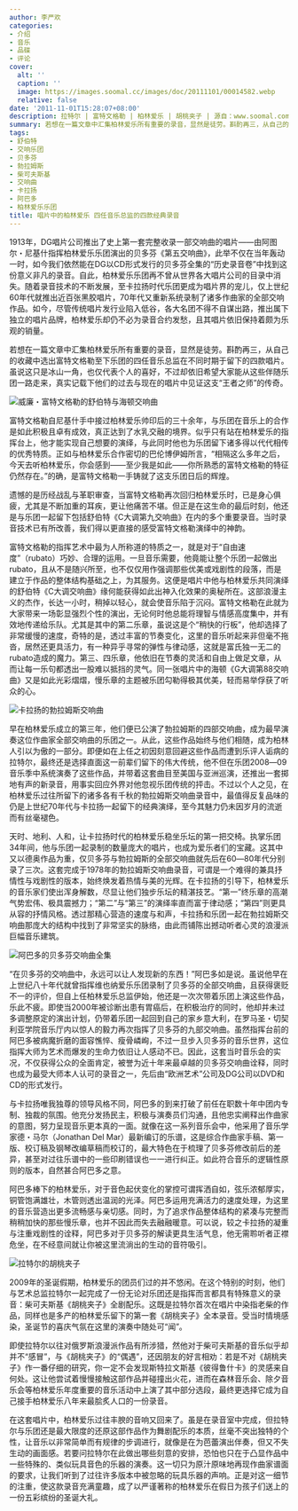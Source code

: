 ```yaml
---
author: 李严欢
categories:
- 介绍
- 音乐
- 品碟
- 评论
cover:
  alt: ''
  caption: ''
  image: https://images.soomal.cc/images/doc/20111101/00014582.webp
  relative: false
date: '2011-11-01T15:28:07+08:00'
description: 拉特尔 | 富特文格勒 | 柏林爱乐 | 胡桃夹子 | 源自：www.soomal.com | 版权：特约 |  平均/总评分：10.00/10
summary: 若想在一篇文章中汇集柏林爱乐所有重要的录音，显然是徒劳。斟酌再三，从自己的收藏中选出富特文格勒至下乐团的四任音乐总监在不同时期于留下的四款唱片。虽说这只是冰山一角，也仅代表个人的喜好，不过却依旧希望大家能从这些伴随乐团一路走来，真实记载下他们……
tags:
- 舒伯特
- 交响乐团
- 贝多芬
- 勃拉姆斯
- 柴可夫斯基
- 交响曲
- 卡拉扬
- 阿巴多
- 柏林爱乐乐团
title: 唱片中的柏林爱乐 四任音乐总监的四款经典录音
---
```


1913年，DG唱片公司推出了史上第一套完整收录一部交响曲的唱片――由阿图尔・尼基什指挥柏林爱乐乐团演出的贝多芬《第五交响曲》，此举不仅在当年轰动一时，如今我们依然能在DG以CD形式发行的贝多芬全集的“历史录音卷”中找到这份意义非凡的录音。自此，柏林爱乐乐团再不曾从世界各大唱片公司的目录中消失。随着录音技术的不断发展，至卡拉扬时代乐团更成为唱片界的宠儿，仅上世纪60年代就推出近百张黑胶唱片，70年代又重新系统录制了诸多作曲家的全部交响作品。如今，尽管传统唱片发行业陷入低谷，各大名团不得不自谋出路，推出属下独立的唱片品牌，柏林爱乐却仍不必为录音合约发愁，且其唱片依旧保持着颇为乐观的销量。

若想在一篇文章中汇集柏林爱乐所有重要的录音，显然是徒劳。斟酌再三，从自己的收藏中选出富特文格勒至下乐团的四任音乐总监在不同时期于留下的四款唱片。虽说这只是冰山一角，也仅代表个人的喜好，不过却依旧希望大家能从这些伴随乐团一路走来，真实记载下他们的过去与现在的唱片中见证这支“王者之师”的传奇。

![威廉・富特文格勒的舒伯特与海顿交响曲](https://images.soomal.cc/images/doc/20111101/00014582.webp)





富特文格勒自尼基什手中接过柏林爱乐帅印后的三十余年，与乐团在音乐上的合作是如此积极且卓有成效，真正达到了水乳交融的境界。似乎只有站在柏林爱乐的指挥台上，他才能实现自己想要的演绎，与此同时他也为乐团留下诸多得以代代相传的优秀特质。正如与柏林爱乐合作密切的巴伦博伊姆所言，“相隔这么多年之后，今天去听柏林爱乐，你会感到――至少我是如此――你所熟悉的富特文格勒的特征仍然存在。”的确，是富特文格勒一手铸就了这支乐团日后的辉煌。

遗憾的是历经战乱与革职审查，当富特文格勒再次回归柏林爱乐时，已是身心俱疲，尤其是不断加重的耳疾，更让他痛苦不堪。但正是在这生命的最后时刻，他还是与乐团一起留下包括舒伯特《C大调第九交响曲》在内的多个重要录音。当时录音技术已有所改善，我们得以更直接的感受富特文格勒演绎中的神韵。

富特文格勒的指挥艺术中最为人所称道的特质之一，就是对于“自由速度”（rubato）巧妙、合理的运用。一旦音乐需要，他竟能让整个乐团一起做出rubato，且从不是随兴所至，也不仅仅用作强调那些优美或戏剧性的段落，而是建立于作品的整体结构基础之上，为其服务。这便是唱片中他与柏林爱乐共同演绎的舒伯特《C大调交响曲》缘何能获得如此出神入化效果的奥秘所在。这部浪漫主义的杰作，长达一小时，稍掉以轻心，就会使音乐陷于沉闷。富特文格勒在此就为大家带来一场彰显强烈个性的演出，无论何时他总能将理智与情感高度集中，并有效地传递给乐队。尤其是其中的第二乐章，虽说这是个“稍快的行板”，他却选择了非常缓慢的速度，奇特的是，透过丰富的节奏变化，这里的音乐听起来非但毫不拖沓，居然还更具活力，有一种异乎寻常的弹性与律动感，这就是富氏独一无二的rubato造成的魔力。第三、四乐章，他依旧在节奏的灵活和自由上做足文章，从而让每一乐句都透出一股难以抵挡的灵气。同一张唱片中的海顿《G大调第88交响曲》又是如此光彩熠熠，慢乐章的主题被乐团勾勒得极其优美，轻而易举俘获了听众的心。

![卡拉扬的勃拉姆斯交响曲](https://images.soomal.cc/images/doc/20111101/00014583.webp)





早在柏林爱乐成立的第三年，他们便已公演了勃拉姆斯的四部交响曲，成为最早演奏这位作曲家全部交响曲的乐团之一。从此，这些作品始终与他们相随，成为柏林人引以为傲的一部分。即便如在上任之初因刻意回避这些作品而遭到乐评人诟病的拉特尔，最终还是选择直面这一前辈们留下的伟大传统，他不但在乐团2008―09音乐季中系统演奏了这些作品，并带着这套曲目至美国与亚洲巡演，还推出一套掷地有声的新录音，用事实回应外界对他忽视乐团传统的抨击。不过以个人之见，在柏林爱乐过往所留下的诸多各有千秋的勃拉姆斯交响曲录音中，最值得反复品味的仍是上世纪70年代与卡拉扬一起留下的经典演绎，至今其魅力仍未因岁月的流逝而有丝毫褪色。

天时、地利、人和，让卡拉扬时代的柏林爱乐稳坐乐坛的第一把交椅。执掌乐团34年间，他与乐团一起录制的数量庞大的唱片，也成为爱乐者们的宝藏。这其中又以德奥作品为重，仅贝多芬与勃拉姆斯的全部交响曲就先后在60―80年代分别录了三次。这套完成于1978年的勃拉姆斯交响曲录音，可谓是一个难得的兼具抒情性与戏剧性的版本，始终焕发着热情与美的光辉。在卡拉扬的引导下，柏林爱乐的音乐家们使出浑身解数，尽显让他们独步乐坛的精湛技艺。“第一”终乐章的高潮气势宏伟、极具震撼力；“第二”与“第三”的演绎率直而富于律动感；“第四”则更具从容的抒情风格。透过那精心营造的速度与和声，卡拉扬和乐团一起在勃拉姆斯交响曲那庞大的结构中找到了非常坚实的脉络，由此而铺陈出撼动听者心灵的浪漫派巨幅音乐建筑。

![阿巴多的贝多芬交响曲全集](https://images.soomal.cc/images/doc/20111101/00014584.webp)





“在贝多芬的交响曲中，永远可以让人发现新的东西！”阿巴多如是说。虽说他早在上世纪八十年代就曾指挥维也纳爱乐乐团录制了贝多芬的全部交响曲，且获得褒贬不一的评价，但自上任柏林爱乐总监伊始，他还是一次次带着乐团上演这些作品，乐此不疲。即使当2000年被诊断出患有胃癌后，在积极治疗的同时，他却并未过多调整原定的演出计划，仍带着乐团一起回到自己的家乡意大利，在罗马圣・切契利亚学院音乐厅内以惊人的毅力再次指挥了贝多芬的九部交响曲。虽然指挥台前的阿巴多被病魔折磨的面容憔悴、瘦骨嶙峋，不过一旦步入贝多芬的音乐世界，这位指挥大师为艺术而爆发的生命力依旧让人感动不已。因此，这套当时音乐会的实况，不仅获得公众的全面肯定，被誉为近十年来最卓越的贝多芬交响曲诠释，同时也成为最受大师本人认可的录音之一，先后由“欧洲艺术”公司及DG公司以DVD和CD的形式发行。

与卡拉扬唯我独尊的领导风格不同，阿巴多的到来打破了前任在职数十年中团内专制、独裁的氛围。他充分发扬民主，积极与演奏员们沟通，且他忠实阐释出作曲家的意图，努力呈现音乐更本真的一面。就像在这一系列音乐会中，他采用了音乐学家德・马尔（Jonathan Del Mar）最新编订的乐谱，这是综合作曲家手稿、第一版、校订稿及钢琴改编草稿而校订的，最大特色在于梳理了贝多芬修改前后的差异，甚至对过往乐谱中的一些印刷错误也一一进行纠正。如此符合音乐的逻辑性原则的版本，自然甚合阿巴多之意。

阿巴多棒下的柏林爱乐，对于音色起伏变化的掌控可谓挥洒自如，弦乐浓郁厚实，铜管饱满雄壮，木管则透出温润的光泽。阿巴多运用充满活力的速度处理，为这里的音乐营造出更多流畅感与亲切感。同时，为了追求作品整体结构的紧凑与完整而稍稍加快的那些慢乐章，也并不因此而失去融融暖意。可以说，较之卡拉扬的凝重与注重戏剧性的诠释，阿巴多对于贝多芬的解读更具生活气息，他无需聆听者正襟危坐，在不经意间就让你被这里流淌出的生动的音符吸引。

![拉特尔的胡桃夹子](https://images.soomal.cc/images/doc/20111101/00014585.webp)





2009年的圣诞假期，柏林爱乐的团员们过的并不悠闲。在这个特别的时刻，他们与艺术总监拉特尔一起完成了一份无论对乐团还是指挥而言都具有特殊意义的录音：柴可夫斯基《胡桃夹子》全剧配乐。这既是拉特尔首次在唱片中染指老柴的作品，同样也是多产的柏林爱乐留下的第一套《胡桃夹子》全本录音。受当时情境感染，圣诞节的喜庆气氛在这里的演奏中随处可“闻”。

即使拉特尔以往对俄罗斯浪漫派作品有所涉猎，然他对于柴可夫斯基的音乐似乎却并不“感冒”，与《胡桃夹子》的“偶遇”，还因朋友的好言相劝：若是不对《胡桃夹子》作一番仔细的研究，你一定不会发现斯特拉文斯基《彼得鲁什卡》的灵感来自何处。这让他尝试着慢慢接触这部作品并碰撞出火花，进而在森林音乐会、除夕音乐会等柏林爱乐年度重要的音乐活动中上演了其中部分选段，最终更选择它成为自己接手柏林爱乐八年来最脍炙人口的一份录音。

在这套唱片中，柏林爱乐过往丰腴的音响又回来了。虽是在录音室中完成，但拉特尔与乐团还是最大限度的还原这部作品作为舞剧配乐的本质，丝毫不突出独特的个性，让音乐以非常简单而有规律的步调进行，就像是在为芭蕾演出伴奏，但又不失生动的画面感。若要问拉特尔在此做出哪些刻意的安排，恐怕也只在于凸显作品中一些特殊的、类似玩具音色的乐器的演奏。这一切只为原汁原味地再现作曲家谱面的要求，让我们听到了过往许多版本中被忽略的玩具乐器的声响。正是对这一细节的注重，使这款录音充满童趣，成了以严谨著称的柏林爱乐在假日为孩子们送上的一份五彩缤纷的圣诞大礼。